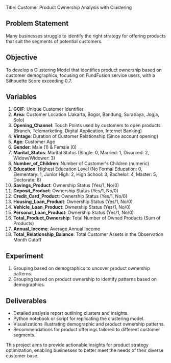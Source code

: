 Title: Customer Product Ownership Analysis with Clustering

## Problem Statement
Many businesses struggle to identify the right strategy for offering products that suit the segments of potential customers.

## Objective
To develop a Clustering Model that identifies product ownership based on customer demographics, focusing on FundFusion service users, with a Silhouette Score exceeding 0.7.

## Variables
1. **GCIF**: Unique Customer Identifier
2. **Area**: Customer Location (Jakarta, Bogor, Bandung, Surabaya, Jogja, Solo)
3. **Opening_Channel**: Touch Points used by customers to open products (Branch, Telemarketing, Digital Application, Internet Banking)
4. **Vintage**: Duration of Customer Relationship (Since account opening)
5. **Age**: Customer Age
6. **Gender**: Male (1) & Female (0)
7. **Marital_Status**: Marital Status (Single: 0, Married: 1, Divorced: 2, Widow/Widower: 3)
8. **Number_of_Children**: Number of Customer's Children (numeric)
9. **Education**: Highest Education Level (No Formal Education: 0, Elementary: 1, Junior High: 2, High School: 3, Bachelor: 4, Master: 5, Doctorate: 6)
10. **Savings_Product**: Ownership Status (Yes/1, No/0)
11. **Deposit_Product**: Ownership Status (Yes/1, No/0)
12. **Credit_Card_Product**: Ownership Status (Yes/1, No/0)
13. **Housing_Loan_Product**: Ownership Status (Yes/1, No/0)
14. **Vehicle_Loan_Product**: Ownership Status (Yes/1, No/0)
15. **Personal_Loan_Product**: Ownership Status (Yes/1, No/0)
16. **Total_Product_Ownership**: Total Number of Owned Products (Sum of Products)
17. **Annual_Income**: Average Annual Income
18. **Total_Relationship_Balance**: Total Customer Assets in the Observation Month Cutoff

## Experiment
1. Grouping based on demographics to uncover product ownership patterns.
2. Grouping based on product ownership to identify patterns based on demographics.

## Deliverables
- Detailed analysis report outlining clusters and insights.
- Python notebook or script for replicating the clustering model.
- Visualizations illustrating demographic and product ownership patterns.
- Recommendations for product offerings tailored to different customer segments.

This project aims to provide actionable insights for product strategy optimization, enabling businesses to better meet the needs of their diverse customer base.
